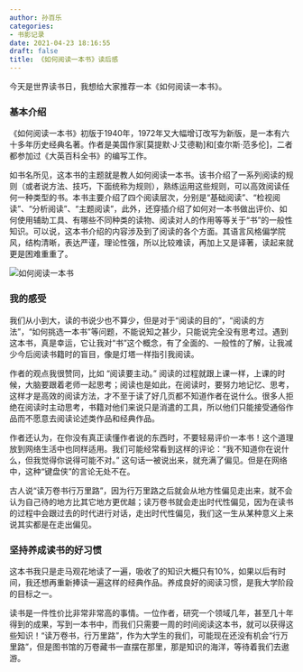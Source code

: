 ```yaml
---
author: 孙百乐
categories:
- 书影记录
date: 2021-04-23 18:16:55
draft: false
title: 《如何阅读一本书》读后感
---
```


今天是世界读书日，我想给大家推荐一本《如何阅读一本书》。

### 基本介绍

《如何阅读一本书》初版于1940年，1972年又大幅增订改写为新版，是一本有六十多年历史经典名著。作者是美国作家\[莫提默·J·艾德勒\]和\[查尔斯·范多伦\]，二者都参加过《大英百科全书》的编写工作。

如书名所见，这本书的主题就是教人如何阅读一本书。该书介绍了一系列阅读的规则（或者说方法、技巧，下面统称为规则），熟练运用这些规则，可以高效阅读任何一种类型的书。本书主要介绍了四个阅读层次，分别是“基础阅读”、“检视阅读”、“分析阅读”、“主题阅读”，此外，还穿插介绍了如何对一本书做出评价、如何使用辅助工具、有哪些不同种类的读物、阅读对人的作用等等关于“书”的一般性知识。可以说，这本书介绍的内容涉及到了阅读的各个方面。其语言风格偏学院风，结构清晰，表达严谨，理论性强，所以比较难读，再加上又是译著，读起来就更是困难重重了。

![如何阅读一本书](https://myblog-1257298572.cos.ap-shanghai.myqcloud.com/mypic/img/s1670978-221x300.jpg)

### 我的感受

我们从小到大，读的书说少也不算少，但是对于“阅读的目的”，“阅读的方法”，“如何挑选一本书”等问题，不能说知之甚少，只能说完全没有思考过。遇到这本书，真是幸运，它让我对“书”这个概念，有了全面的、一般性的了解，让我减少今后阅读书籍时的盲目，像是灯塔一样指引我阅读。

作者的观点我很赞同，比如 “阅读要主动。” 阅读的过程就跟上课一样，上课的时候，大脑要跟着老师一起思考；阅读也是如此，在阅读时，要努力地记忆、思考，这样才是高效的阅读方法，才不至于读了好几页都不知道作者在说什么。很多人拒绝在阅读时主动思考，书籍对他们来说只是消遣的工具，所以他们只能接受通俗作品而不愿意去阅读论述类作品和经典作品。

作者还认为，在你没有真正读懂作者说的东西时，不要轻易评价一本书！这个道理放到网络生活中也同样适用。我们可能经常看到这样的评论：“我不知道你在说什么，但我觉得你说得可能不对。” 这句话一被说出来，就充满了偏见。但是在网络中，这种“键盘侠”的言论无处不在。

  

古人说“读万卷书行万里路”，因为行万里路之后就会从地方性偏见走出来，就不会认为自己待的地方比其它地方更优越；读万卷书就会走出时代性偏见，因为在读书的过程中会跟过去的时代进行对话，走出时代性偏见，我们这一生从某种意义上来说其实都是在走出偏见。

### 坚持养成读书的好习惯

这本书我只是走马观花地读了一遍，吸收了的知识大概只有10%，如果以后有时间，我还想再重新捧读一遍这样的经典作品。养成良好的阅读习惯，是我大学阶段的目标之一。

读书是一件性价比非常非常高的事情。一位作者，研究一个领域几年，甚至几十年得到的成果，写到一本书中，而我们只需要一周的时间阅读这本书，就可以获得这些知识！“读万卷书，行万里路”，作为大学生的我们，可能现在还没有机会“行万里路”，但是图书馆的万卷藏书一直摆在那里，那是知识的海洋，等待着我们去遨游。